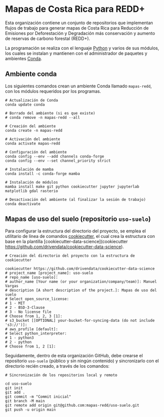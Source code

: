 # Mapas de Costa Rica para REDD+
Esta organización contiene un conjunto de repositorios que implementan flujos de trabajo para generar mapas de Costa Rica para Reducción de Emisiones por Deforestación y Degradación más conservación y aumento de reservas de carbono forestal (REDD+).

La programación se realiza con el lenguaje [Python](https://www.python.org/) y varios de sus módulos, los cuales se instalan y mantienen con el administrador de paquetes y ambientes [Conda](https://docs.conda.io/).

## Ambiente conda
Los siguientes comandos crean un ambiente Conda llamado `mapas-redd`, con los módulos requeridos por los programas.

```shell
# Actualización de Conda
conda update conda

# Borrado del ambiente (si es que existe)
# conda remove -n mapas-redd --all

# Creación del ambiente
conda create -n mapas-redd

# Activación del ambiente
conda activate mapas-redd

# Configuración del ambiente
conda config --env --add channels conda-forge
conda config --env --set channel_priority strict

# Instalación de mamba
conda install -c conda-forge mamba

# Instalación de módulos
mamba install make git python cookiecutter jupyter jupyterlab matplotlib gdal rasterio

# Desactivación del ambiente (al finalizar la sesión de trabajo)
conda deactivate
```

## Mapas de uso del suelo (repositorio `uso-suelo`)
Para configurar la estructura del directorio del proyecto, se emplea el utilitario de línea de comandos [cookiecutter](https://pypi.org/project/cookiecutter/), el cual crea la estructura con base en la plantilla [cookiecutter-data-science](cookiecutter https://github.com/drivendata/cookiecutter-data-science).

```shell
# Creación del directorio del proyecto con la estructura de cookiecutter

cookiecutter https://github.com/drivendata/cookiecutter-data-science
# project_name [project_name]: uso-suelo
# repo_name [uso-suelo]: 
# author_name [Your name (or your organization/company/team)]: Manuel Vargas
# description [A short description of the project.]: Mapas de uso del suelo
# Select open_source_license:
# 1 - MIT
# 2 - BSD-3-Clause
# 3 - No license file
# Choose from 1, 2, 3 [1]: 
# s3_bucket [[OPTIONAL] your-bucket-for-syncing-data (do not include 's3://')]: 
# aws_profile [default]: 
# Select python_interpreter:
# 1 - python3
# 2 - python
# Choose from 1, 2 [1]: 
```

Seguidamente, dentro de esta organización GitHub, debe crearse el repositorio `uso-suelo` (público y sin ningún contenido) y sincronizarlo con el directorio recién creado, a través de los comandos:

```shell
# Sincronización de los repositorios local y remoto

cd uso-suelo
git init
git add .
git commit -m "Commit inicial"
git branch -M main
git remote add origin git@github.com:mapas-redd/uso-suelo.git
git push -u origin main
```
